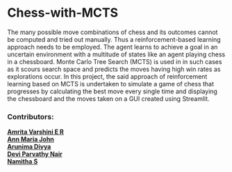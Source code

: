 # Chess-with-MCTS

The many possible move combinations of chess and its outcomes cannot be computed and tried out manually. Thus a reinforcement-based learning approach needs 
to be employed. The agent learns to achieve a goal in an uncertain environment with a multitude of states like an agent playing chess in a chessboard. 
Monte Carlo Tree Search (MCTS) is used in in such cases as it scours search space and predicts the moves having high win rates as explorations occur. 
In this project, the said approach of reinforcement learning based on MCTS is undertaken to simulate a game of chess that progresses by calculating the 
best move every single time and displaying the chessboard and the moves taken on a GUI created using Streamlit.


### Contributors:  
[**Amrita Varshini E R**](https://github.com/amvarsh/)  
[**Ann Maria John**](https://github.com/anuachu1128/)  
[**Arunima Divya**](https://github.com/arunimadivya/)   
[**Devi Parvathy Nair**](https://github.com/DeviParvathyNair/)  
[**Namitha S**](https://github.com/namithas123/)  
